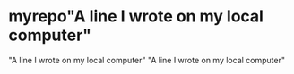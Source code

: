 # myrepo"A line I wrote on my local computer" 
"A line I wrote on my local computer" 
"A line I wrote on my local computer" 
